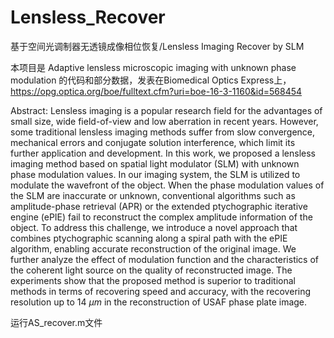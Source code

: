 # Lensless_Recover
基于空间光调制器无透镜成像相位恢复/Lensless Imaging Recover by SLM

本项目是 Adaptive lensless microscopic imaging with unknown phase modulation 的代码和部分数据，发表在Biomedical Optics Express上，https://opg.optica.org/boe/fulltext.cfm?uri=boe-16-3-1160&id=568454

Abstract: Lensless imaging is a popular research field for the advantages of small size, wide field-of-view and low aberration in recent years. However, some traditional lensless imaging methods suffer from slow convergence, mechanical errors and conjugate solution interference, which limit its further application and development. In this work, we proposed a lensless imaging method based on spatial light modulator (SLM) with unknown phase modulation values. In our imaging system, the SLM is utilized to modulate the wavefront of the object. When the phase modulation values of the SLM are inaccurate or unknown, conventional algorithms such as amplitude-phase retrieval (APR) or the extended ptychographic iterative engine (ePIE) fail to reconstruct the complex amplitude information of the object. To address this challenge, we introduce a novel approach that combines ptychographic scanning along a spiral path with the ePIE algorithm, enabling accurate reconstruction of the original image. We further analyze the effect of modulation function and the characteristics of the coherent light source on the quality of reconstructed image. The experiments show that the proposed method is superior to traditional methods in terms of recovering speed and accuracy, with the recovering resolution up to 14 $\mu m$ in the reconstruction of USAF phase plate image.

运行AS_recover.m文件
